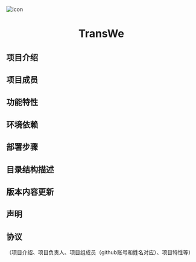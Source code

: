 ![icon](D:\Documents\my_documents\folder\study\SoftwareEngineering\Software-Engineering-Curriculum-Design\assets\icon.jpg)

<h1 align = "center">TransWe</h1>

## 项目介绍







## 项目成员



## 功能特性





## 环境依赖

## 部署步骤

## 目录结构描述

## 版本内容更新



## 声明



## 协议





（项目介绍、项目负责人、项目组成员（github账号和姓名对应）、项目特性等）
